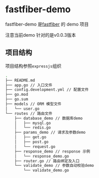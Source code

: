 # fastfiber-demo

fastfiber-demo 是[fastfiber](https://github.com/nerocho/fastfiber) 的 demo 项目

注意当前demo 针对的是v0.0.3版本

## 项目结构

项目结构参照`expressjs`组织

```bash
.
├── README.md
├── app.go // 入口文件
├── config.development.yml // 配置文件
├── go.mod
├── go.sum
├── models // ORM 模型文件
│   └── user.go
└── routes // 路由文件
    ├── database_demo // 数据库demo
    │   ├── mysql.go
    │   └── redis.go
    ├── params_demo // 请求及参数demo
    │   ├── get.go
    │   ├── post.go
    │   └── request.go
    ├── response_demo // response 示例
    │   └── response_demo.go
    ├── router.go // 路由绑定及入口
    └── validate_demo // 参数自动校验demo
        └── validate_demo.go

```
